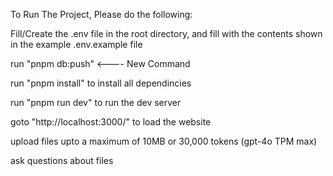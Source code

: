 To Run The Project, Please do the following:

Fill/Create the .env file in the root directory, and fill with the contents shown in the example .env.example file

run "pnpm db:push" <---- New Command

run "pnpm install" to install all dependincies

run "pnpm run dev" to run the dev server

goto "http://localhost:3000/" to load the website

upload files upto a maximum of 10MB or 30,000 tokens (gpt-4o TPM max)

ask questions about files
